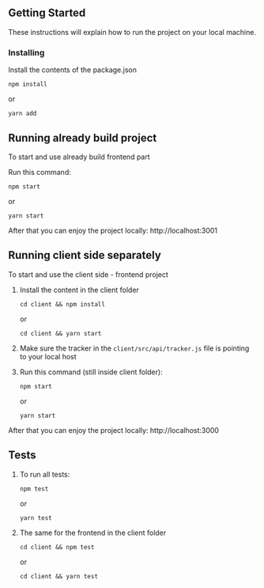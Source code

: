 ## Getting Started

These instructions will explain how to run the project on your local machine.


### Installing

Install the contents of the package.json

```
npm install
```

or

```
yarn add
```


## Running already build project

To start and use already build frontend part 

Run this command:

```
npm start
```
or

```
yarn start
```

After that you can enjoy the project locally:
http://localhost:3001

## Running client side separately

To start and use the client side - frontend project 

1. Install the content in the client folder

    ```
    cd client && npm install
    ```
    or
    
    ```
    cd client && yarn start
    ```

2. Make sure the tracker in the `client/src/api/tracker.js` file is pointing to your local host

3. Run this command (still inside client folder):
   
    ```
    npm start
    ```
    or
    
    ```
    yarn start
    ```

After that you can enjoy the project locally:
http://localhost:3000

## Tests

1. To run all tests:

    ```
    npm test
    ```
    or
    
    ```
    yarn test
    ```

2. The same for the frontend in the client folder
    ```
    cd client && npm test
    ```
    or
    
    ```
    cd client && yarn test
    ```
